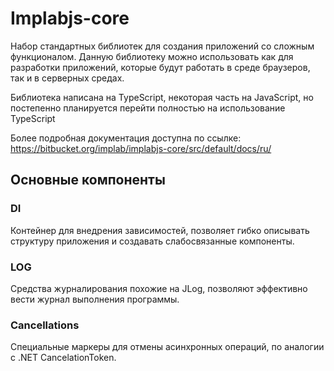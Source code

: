 # Implabjs-core

Набор стандартных библиотек для создания приложений со сложным функционалом.
Данную библиотеку можно использовать как для разработки приложений, которые
будут работать в среде браузеров, так и в серверных средах.

Библиотека написана на TypeScript, некоторая часть на JavaScript, но постепенно
планируется перейти полностью на использование TypeScript

Более подробная документация доступна по ссылке: <https://bitbucket.org/implab/implabjs-core/src/default/docs/ru/>

## Основные компоненты

### DI

Контейнер для внедрения зависимостей, позволяет гибко описывать структуру
приложения и создавать слабосвязанные компоненты.

### LOG

Средства журналирования похожие на JLog, позволяют эффективно вести журнал
выполнения программы.

### Cancellations

Специальные маркеры для отмены асинхронных операций, по аналогии с .NET
CancelationToken.
